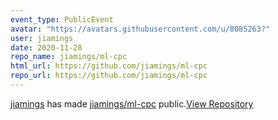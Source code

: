 ```yaml
---
event_type: PublicEvent
avatar: "https://avatars.githubusercontent.com/u/8085263?"
user: jiamings
date: 2020-11-28
repo_name: jiamings/ml-cpc
html_url: https://github.com/jiamings/ml-cpc
repo_url: https://github.com/jiamings/ml-cpc
---
```


<a href='https://github.com/jiamings' target='_blank'>jiamings</a> has made <a href='https://github.com/jiamings/ml-cpc' target='_blank'>jiamings/ml-cpc</a> public.<a href='https://github.com/jiamings/ml-cpc' target='_blank'>View Repository</a>
